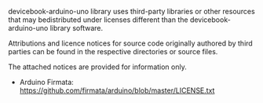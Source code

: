 devicebook-arduino-uno library uses third-party libraries or other
resources that may bedistributed under licenses different than the
devicebook-arduino-uno library software.

Attributions and licence notices for source code originally
authored by third parties can be found in the respective directories or
source files.

The attached notices are provided for information only.

* Arduino Firmata: https://github.com/firmata/arduino/blob/master/LICENSE.txt
